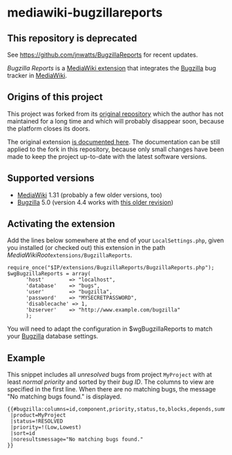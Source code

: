# mediawiki-bugzillareports

## This repository is deprecated

See https://github.com/jnwatts/BugzillaReports for recent updates.

_Bugzilla Reports_ is a
[MediaWiki extension](https://www.mediawiki.org/wiki/Manual:Extensions) that
integrates the [Bugzilla](https://www.bugzilla.org/) bug tracker in
[MediaWiki](https://www.mediawiki.org/).

## Origins of this project

This project was forked from its
[original repository](https://code.google.com/p/bugzillareports/)
which the author has not maintained for a long time and which will
probably disappear soon, because the platform closes its doors.

The original extension
[is documented here](https://www.mediawiki.org/wiki/Extension:Bugzilla_Reports).
The documentation can be still applied to the fork in this repository, because
only small changes have been made to keep the project up-to-date with the
latest software versions.

## Supported versions

* [MediaWiki](https://www.mediawiki.org/) 1.31 (probably a few older versions, too)
* [Bugzilla](https://www.bugzilla.org/) 5.0 (version 4.4 works with
  [this older revision](https://github.com/nakal/mediawiki-bugzillareports/tree/17361a2439d5afdbb213ffc1c4575277b77f52ed))

## Activating the extension

Add the lines below somewhere at the end of your `LocalSettings.php`, given
you installed (or checked out) this extension in the path
_MediaWikiRoot_`extensions/BugzillaReports`.

```
require_once("$IP/extensions/BugzillaReports/BugzillaReports.php");
$wgBugzillaReports = array(
	  'host'        => "localhost",
	  'database'    => "bugs",
	  'user'        => "bugzilla",
	  'password'    => "MYSECRETPASSWORD",
	  'disablecache' => 1,
	  'bzserver'    => "http://www.example.com/bugzilla"
	  );
```

You will need to adapt the configuration in $wgBugzillaReports to
match your [Bugzilla](https://www.bugzilla.org/) database settings.

## Example

This snippet includes all _unresolved_ bugs from project `MyProject` with at
least _normal priority_ and sorted by their _bug ID_. The columns to view are
specified in the first line. When there are no matching bugs, the message
"No matching bugs found." is displayed.

```
{{#bugzilla:columns=id,component,priority,status,to,blocks,depends,summary
 |product=MyProject
 |status=!RESOLVED
 |priority=!(Low,Lowest)
 |sort=id
 |noresultsmessage="No matching bugs found."
}}
```
